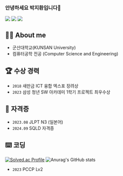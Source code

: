 ### 안녕하세요 박지환입니다👋
<div>
  <img src="https://img.shields.io/badge/Spring-6DB33F?style=for-the-badge&logo=Spring&logoColor=white">
  <img src="https://img.shields.io/badge/springboot-6DB33F?style=for-the-badge&logo=springbootg&logoColor=white">
  <img src="https://img.shields.io/badge/mysql-4479A1?style=for-the-badge&logo=MySql&logoColor=white">
<div>

## 🧑‍💻 About me 
- 군산대학교(KUNSAN University) 
- 컴퓨터공학 전공 (Computer Science and Engineering)   

  
## 🏆 수상 경력
- `2018` 새만금 ICT 융합 엑스포 장려상
- `2023` 삼성 청년 SW 아카데미 1학기 프로젝트 최우수상

     
## 🪪 **자격증**
- `2023.08` JLPT N3 (일본어)
- `2024.09` SQLD 자격증


## ⌨️ 코딩
[![Solved.ac Profile](http://mazassumnida.wtf/api/v2/generate_badge?boj=mycook3)](https://solved.ac/mycook3/)
![Anurag's GitHub stats](https://github-readme-stats.vercel.app/api?username=mycook3&show_icons=true&hide=contribs,prs&cache_seconds=86400&theme=maroongold)
- `2023` PCCP Lv2

  

<!--
  **mycook3/mycook3** is a ✨ _special_ ✨ repository because its `README.md` (this file) appears on your GitHub profile.
  
  Here are some ideas to get you started:
  - 🔭 컴퓨터정보통신 공학부 컴퓨터공학 전공 ( 2014.03 ~ 2021.02) <br>
  - 🌱 싸피 9th ( 2023.01 ~ 2023.12 ) <br>
  - 👯 싸피 1학기 프로젝트 최우수상 수상 <br>
  - 😄 JLTP N3급 <br>
  
   
  
  - 🔭 I’m currently working on ...
  - 🌱 I’m currently learning ...
  - 👯 I’m looking to collaborate on ...
  - 🤔 I’m looking for help with ...
  - 💬 Ask me about ...
  - 📫 How to reach me: ...
  - 😄 Pronouns: ...
  - ⚡ Fun fact: ...
  백준
  [![Solved.ac Profile](http://mazassumnida.wtf/api/v2/generate_badge?boj=mycook3)](https://solved.ac/mycook3/)
  깃
  [![Anurag's GitHub stats](https://github-readme-stats.vercel.app/api?username=mycook3&show_icons=true&hide=contribs,prs&cache_seconds=86400&theme=maroongold)
  <br>
-->
